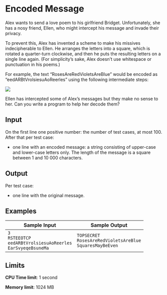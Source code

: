 # Encoded Message

Alex wants to send a love poem to his girlfriend Bridget. Unfortunately, she has a nosy friend, Ellen, who might intercept his message and invade their privacy.

To prevent this, Alex has invented a scheme to make his missives indecipherable to Ellen. He arranges the letters into a square, which is rotated a quarter-turn clockwise, and then he puts the resulting letters on a single line again. (For simplicity’s sake, Alex doesn’t use whitespace or punctuation in his poems.)

For example, the text “RosesAreRedVioletsAreBlue” would be encoded as “eedARBtVrolsiesuAoReerles” using the following intermediate steps:

![](https://i.imgur.com/zLbeVA6.png)

Ellen has intercepted some of Alex’s messages but they make no sense to her. Can you write a program to help her decode them?

## Input

On the first line one positive number: the number of test cases, at most 100. After that per test case:

* one line with an encoded message: a string consisting of upper-case and lower-case letters only. The length of the message is a square between 1 and 10 000 characters.

## Output

Per test case:

* one line with the original message.

## Examples

Sample Input | Sample Output
-|-
`3`<br>`RSTEEOTCP`<br>`eedARBtVrolsiesuAoReerles`<br>`EarSvyeqeBsuneMa` | `TOPSECRET`<br>`RosesAreRedVioletsAreBlue`<br>`SquaresMayBeEven`

## Limits

**CPU Time limit**: 1 second

**Memory limit**: 1024 MB